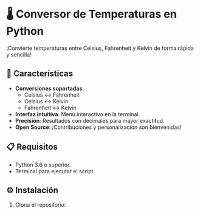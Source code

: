 # 🌡️ Conversor de Temperaturas en Python

¡Convierte temperaturas entre Celsius, Fahrenheit y Kelvin de forma rápida y sencilla!

## 🚀 Características
- **Conversiones soportadas**:
  - Celsius ↔ Fahrenheit
  - Celsius ↔ Kelvin
  - Fahrenheit ↔ Kelvin
- **Interfaz intuitiva**: Menú interactivo en la terminal.
- **Precisión**: Resultados con decimales para mayor exactitud.
- **Open Source**: ¡Contribuciones y personalización son bienvenidas!

## 📋 Requisitos
- Python 3.6 o superior.
- Terminal para ejecutar el script.

## ⚙️ Instalación
1. Clona el repositorio:
